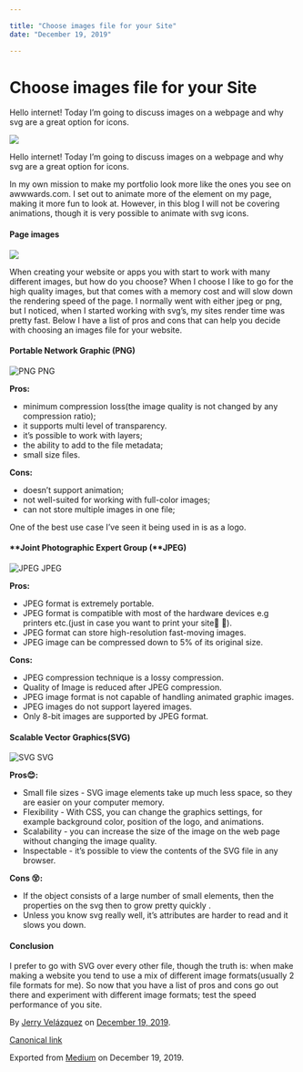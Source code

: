 ```yaml
---

title: "Choose images file for your Site"
date: "December 19, 2019"

---
```

# Choose images file for your Site

Hello internet! Today I’m going to discuss images on a webpage and why svg are a great option for icons.

![](https://cdn-images-1.medium.com/max/2560/0*W9TtMc7EVyrO-i0D.png)

Hello internet! Today I’m going to discuss images on a webpage and why svg are a great option for icons.

In my own mission to make my portfolio look more like the ones you see on awwwards.com. I set out to animate more of the element on my page, making it more fun to look at. However, in this blog I will not be covering animations, though it is very possible to animate with svg icons.

#### Page images

![](https://cdn-images-1.medium.com/max/800/0*FmJzgrbCI-C8uIzX)

When creating your website or apps you with start to work with many different images, but how do you choose? When I choose I like to go for the high quality images, but that comes with a memory cost and will slow down the rendering speed of the page. I normally went with either jpeg or png, but I noticed, when I started working with svg’s, my sites render time was pretty fast. Below I have a list of pros and cons that can help you decide with choosing an images file for your website.

#### Portable Network Graphic (PNG)

![PNG](https://cdn-images-1.medium.com/max/800/0*SqZH9vtPgpXz8Css)
PNG

**Pros:**

*   minimum compression loss(the image quality is not changed by any compression ratio);
*   it supports multi level of transparency.
*   it’s possible to work with layers;
*   the ability to add to the file metadata;
*   small size files.

**Cons:**

*   doesn’t support animation;
*   not well-suited for working with full-color images;
*   can not store multiple images in one file;

One of the best use case I’ve seen it being used in is as a logo.

#### **Joint Photographic Expert Group (**JPEG)

![JPEG](https://cdn-images-1.medium.com/max/800/0*tGQ5b6MqSQwWowJ0)
JPEG

**Pros:**

*   JPEG format is extremely portable.
*   JPEG format is compatible with most of the hardware devices e.g printers etc.(just in case you want to print your site🧐 🤔).
*   JPEG format can store high-resolution fast-moving images.
*   JPEG image can be compressed down to 5% of its original size.

**Cons:**

*   JPEG compression technique is a lossy compression.
*   Quality of Image is reduced after JPEG compression.
*   JPEG image format is not capable of handling animated graphic images.
*   JPEG images do not support layered images.
*   Only 8-bit images are supported by JPEG format.

#### Scalable Vector Graphics(SVG)

![SVG](https://cdn-images-1.medium.com/max/800/0*kqsLWiEIB7-Jx3w9)
SVG

**Pros😊:**

*   Small file sizes - SVG image elements take up much less space, so they are easier on your computer memory.
*   Flexibility - With CSS, you can change the graphics settings, for example background color, position of the logo, and animations.
*   Scalability - you can increase the size of the image on the web page without changing the image quality.
*   Inspectable - it’s possible to view the contents of the SVG file in any browser.

**Cons 😵:**

*   If the object consists of a large number of small elements, then the properties on the svg then to grow pretty quickly .
*   Unless you know svg really well, it’s attributes are harder to read and it slows you down.

#### Conclusion

I prefer to go with SVG over every other file, though the truth is: when make making a website you tend to use a mix of different image formats(usually 2 file formats for me). So now that you have a list of pros and cons go out there and experiment with different image formats; test the speed performance of you site.

By [Jerry Velázquez](https://medium.com/@jvr572) on [December 19, 2019](https://medium.com/p/a4b59da84cdb).

[Canonical link](https://medium.com/@jvr572/choose-images-file-for-your-site-a4b59da84cdb)

Exported from [Medium](https://medium.com) on December 19, 2019.